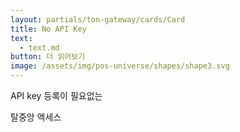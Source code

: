 ```yaml
---
layout: partials/ton-gateway/cards/Card
title: No API Key
text:
  - text.md
button: 더 읽어보기
image: /assets/img/pos-universe/shapes/shape3.svg
---
```


API key 등록이 필요없는

탈중앙 액세스
